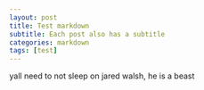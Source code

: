 ```yaml
---
layout: post
title: Test markdown
subtitle: Each post also has a subtitle
categories: markdown
tags: [test]
---
```


yall need to not sleep on jared walsh, he is a beast